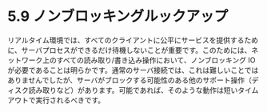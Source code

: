 # 5.9 ノンブロッキングルックアップ

リアルタイム環境では、すべてのクライアントに公平にサービスを提供するために、サーバプロセスができるだけ待機しないことが重要です。このためには、ネットワーク上のすべての読み取り/書き込み操作において、ノンブロッキング IO が必要であることは明らかです。通常のサーバ接続では、これは難しいことではありませんでしたが、サーバがブロックする可能性のある他のサポート操作（ディスク読み取りなど）があります。可能であれば、そのような動作は短いタイムアウトで実行されるべきです。
